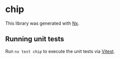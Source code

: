 # chip

This library was generated with [Nx](https://nx.dev).

## Running unit tests

Run `nx test chip` to execute the unit tests via [Vitest](https://vitest.dev/).
